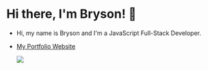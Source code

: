 # Hi there, I'm Bryson! :wave:

- Hi, my name is Bryson and I'm a JavaScript Full-Stack Developer.
- [My Portfolio Website](https://brysonward.com/)

  <img align="center" src="https://github-readme-stats.vercel.app/api?username=brysonbw&theme=algolia&show_icons=true" />
